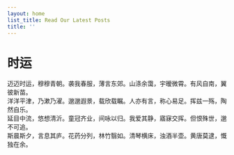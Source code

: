 ```yaml
---
layout: home
list_title: Read Our Latest Posts
title: ''
---
```


# **时运**
迈迈时运，穆穆青朝。袭我春服，薄言东郊。山涤余霭，宇暧微霄。有风自南，翼彼新苗。<br>
洋洋平津，乃漱乃濯。邈邈遐景，载欣载瞩。人亦有言，称心易足。挥兹一殇，陶然自乐。<br>
延目中流，悠想清沂。童冠齐业，间咏以归。我爱其静，寤寐交挥。但恨殊世，邈不可追。<br>
斯晨斯夕，言息其庐。花药分列，林竹翳如。清琴横床，浊酒半壶。黄唐莫逮，慨独在余。